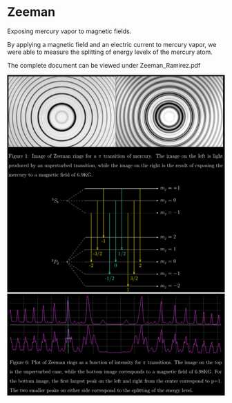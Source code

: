 # Zeeman
Exposing mercury vapor to magnetic fields. 

By applying a magnetic field and an electric current to mercury vapor, we were able to measure the splitting of energy levelx of the mercury atom. 

The complete document can be viewed under Zeeman_Ramirez.pdf

![rings](rings.png)
![piTransitions](transitions.png)
